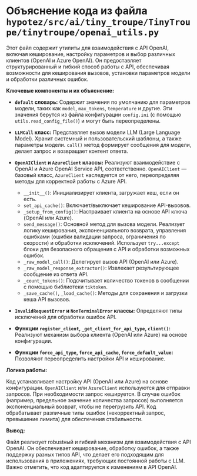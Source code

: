 # Объяснение кода из файла `hypotez/src/ai/tiny_troupe/TinyTroupe/tinytroupe/openai_utils.py`

Этот файл содержит утилиты для взаимодействия с API OpenAI, включая кеширование, настройку параметров и выбор различных клиентов (OpenAI и Azure OpenAI).  Он предоставляет структурированный и гибкий способ работы с API, обеспечивая возможности для кеширования вызовов, установки параметров модели и обработки различных ошибок.

**Ключевые компоненты и их объяснение:**

* **`default` словарь:** Содержит значения по умолчанию для параметров модели, таких как `model`, `max_tokens`, `temperature` и другие. Эти значения берутся из файла конфигурации `config.ini` (с помощью `utils.read_config_file()`) и могут быть переопределены.

* **`LLMCall` класс:**  Представляет вызов модели LLM (Large Language Model). Хранит системный и пользовательский шаблоны, а также параметры модели.  `call()` метод формирует сообщения для модели, делает запрос и возвращает контент ответа.

* **`OpenAIClient` и `AzureClient` классы:**  Реализуют взаимодействие с OpenAI и Azure OpenAI Service API, соответственно. `OpenAIClient` — базовый класс, `AzureClient` наследуется от него, переопределяя методы для корректной работы с Azure API.
    * `__init__()`: Инициализирует клиента, загружает кеш, если он есть.
    * `set_api_cache()`: Включает/выключает кеширование API-вызовов.
    * `_setup_from_config()`: Настраивает клиента на основе API ключа (OpenAI или Azure).
    * `send_message()`: Основной метод для вызова модели. Реализует логику кеширования, экспоненциального возврата, управления ошибками (ошибки валидации запроса, ограничения по скорости) и обработки исключений.  Использует `try...except` блоки для безопасного обращения с API и обработки возможных ошибок.
    * `_raw_model_call()`: Делегирует вызов API (OpenAI или Azure).
    * `_raw_model_response_extractor()`: Извлекает результирующее сообщение из ответа API.
    * `_count_tokens()`: Подсчитывает количество токенов в сообщении с помощью библиотеки `tiktoken`.
    * `_save_cache()`, `_load_cache()`: Методы для сохранения и загрузки кеша API вызовов.

* **`InvalidRequestError` и `NonTerminalError` классы:**  Определяют типы исключений для обработки ошибок API.

* **Функции `register_client`, `_get_client_for_api_type`, `client()`:**  Реализуют механизм выбора клиента (OpenAI или Azure) на основе конфигурации.

* **Функции `force_api_type`, `force_api_cache`, `force_default_value`:**  Позволяют переопределить настройки API и кеширование.


**Логика работы:**

Код устанавливает настройку API (OpenAI или Azure) на основе конфигурации.  `OpenAIClient` или `AzureClient` используются для отправки запросов. При необходимости запрос кешируется.  В случае ошибок (например, предельное значение количества запросов) выполняется экспоненциальный возврат, чтобы не перегрузить API.  Код обрабатывает различные типы ошибок (некорректный запрос, превышение лимита) для обеспечения стабильности.

**Вывод:**

Файл реализует robustный и гибкий механизм для взаимодействия с API OpenAI. Он обеспечивает кеширование, обработку ошибок, а также поддержку разных типов API, что делает его подходящим для использования в приложениях, требующих постоянной работы с LLM.  Важно отметить, что код адаптируется к изменениям в API OpenAI.